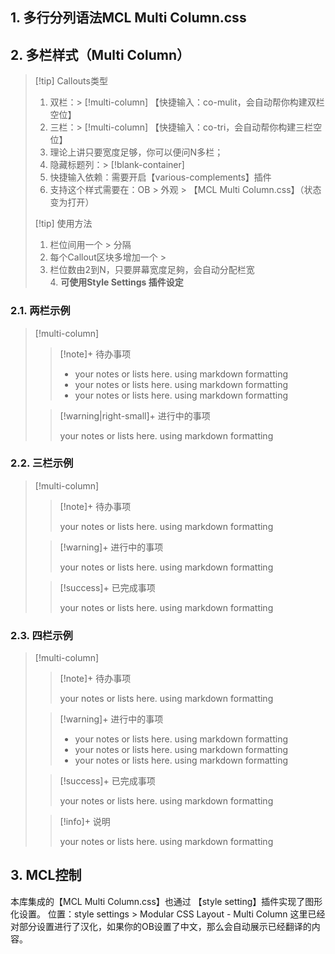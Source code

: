 ## 1. 多行分列语法MCL Multi Column.css
## 2. 多栏样式（Multi Column）

> [!tip] Callouts类型  
> 1. 双栏：> [!multi-column]  【快捷输入：co-mulit，会自动帮你构建双栏空位】
> 2. 三栏：> [!multi-column]  【快捷输入：co-tri，会自动帮你构建三栏空位】
> 3. 理论上讲只要宽度足够，你可以便问N多栏；
> 4. 隐藏标题列：> [!blank-container]
> 5. 快捷输入依赖：需要开启【various-complements】插件
> 6. 支持这个样式需要在：OB > 外观 > 【MCL Multi Column.css】（状态变为打开）
> 
> [!tip] 使用方法  
> 1. 栏位间用一个 > 分隔  
> 2. 每个Callout区块多增加一个 >  
> 3. 栏位数由2到N，只要屏幕宽度足夠，会自动分配栏宽  
> 4. **可使用Style Settings 插件设定**

### 2.1. 两栏示例

> [!multi-column]
>
>> [!note]+ 待办事项
>>
>>- your notes or lists here. using markdown formatting
>>- your notes or lists here. using markdown formatting
>>-  your notes or lists here. using markdown formatting
>
>> [!warning|right-small]+ 进行中的事项
>>
>> your notes or lists here. using markdown formatting

### 2.2. 三栏示例

> [!multi-column]
>
>> [!note]+ 待办事项
>>
>> your notes or lists here. using markdown formatting
>
>> [!warning]+ 进行中的事项
>>
>> your notes or lists here. using markdown formatting
>
>> [!success]+ 已完成事项
>>
>> your notes or lists here. using markdown formatting

### 2.3. 四栏示例

> [!multi-column]
>
>> [!note]+ 待办事项
>>
>> your notes or lists here. using markdown formatting
>
>> [!warning]+ 进行中的事项
>>
>>- your notes or lists here. using markdown formatting
>>- your notes or lists here. using markdown formatting
>>- your notes or lists here. using markdown formatting
>
>> [!success]+ 已完成事项
>>
>> your notes or lists here. using markdown formatting
>
>> [!info]+ 说明
>>
>> your notes or lists here. using markdown formatting
## 3. MCL控制
本库集成的【MCL Multi Column.css】也通过 【style setting】插件实现了图形化设置。
位置：style settings > Modular CSS Layout - Multi Column
这里已经对部分设置进行了汉化，如果你的OB设置了中文，那么会自动展示已经翻译的内容。

